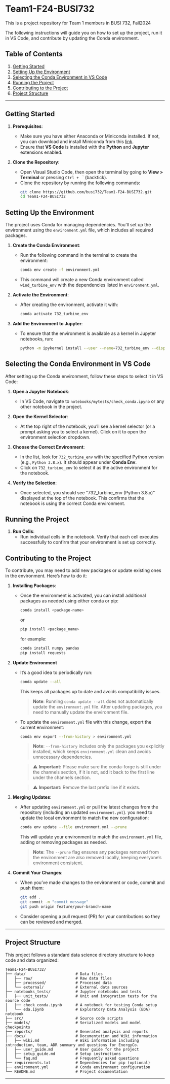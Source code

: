 # Team1-F24-BUSI732
This is a project repository for Team 1 members in BUSI 732, Fall2024

The following instructions will guide you on how to set up the project, run it in VS Code, and contribute by updating the Conda environment.

## Table of Contents
1. [Getting Started](#getting-started)
2. [Setting Up the Environment](#setting-up-the-environment)
3. [Selecting the Conda Environment in VS Code](#selecting-the-conda-environment-in-vs-code)
4. [Running the Project](#running-the-project)
5. [Contributing to the Project](#contributing-to-the-project)
7. [Project Structure](#project-structure)
---

## Getting Started

1. **Prerequisites**:
   - Make sure you have either Anaconda or Miniconda installed. If not, you can download and install Miniconda from this [link](https://docs.anaconda.com/miniconda/).
   - Ensure that **VS Code** is installed with the **Python** and **Jupyter** extensions enabled.  

2. **Clone the Repository**:
   - Open Visual Studio Code, then open the terminal by going to **View > Terminal** or pressing `Ctrl + ` ` (backtick).
   - Clone the repository by running the following commands:
     ```bash
     git clone https://github.com/busi732/Team1-F24-BUSI732.git
     cd Team1-F24-BUSI732
     ```

## Setting Up the Environment

The project uses Conda for managing dependencies. You’ll set up the environment using the `environment.yml` file, which includes all required packages.

1. **Create the Conda Environment**:
   - Run the following command in the terminal to create the environment:
     ```bash
     conda env create -f environment.yml
     ```
   - This command will create a new Conda environment called `wind_turbine_env` with the dependencies listed in `environment.yml`.

2. **Activate the Environment**:
   - After creating the environment, activate it with:
     ```bash
     conda activate 732_turbine_env
     ```

3. **Add the Environment to Jupyter**:
   - To ensure that the environment is available as a kernel in Jupyter notebooks, run:
     ```bash
     python -m ipykernel install --user --name=732_turbine_env --display-name "Python (732_turbine_env)"
     ```

## Selecting the Conda Environment in VS Code

After setting up the Conda environment, follow these steps to select it in VS Code:

1. **Open a Jupyter Notebook**:
   - In VS Code, navigate to `notebooks/mytests/check_conda.ipynb` or any other notebook in the project.

2. **Open the Kernel Selector**:
   - At the top right of the notebook, you’ll see a kernel selector (or a prompt asking you to select a kernel). Click on it to open the environment selection dropdown.

3. **Choose the Correct Environment**:
   - In the list, look for `732_turbine_env` with the specified Python version (e.g., `Python 3.8.x`). It should appear under **Conda Env**.
   - Click on `732_turbine_env` to select it as the active environment for the notebook.

4. **Verify the Selection**:
   - Once selected, you should see "732_turbine_env (Python 3.8.x)" displayed at the top of the notebook. This confirms that the notebook is using the correct Conda environment.

## Running the Project

1. **Run Cells**:
   - Run individual cells in the notebook. Verify that each cell executes successfully to confirm that your environment is set up correctly.

## Contributing to the Project

To contribute, you may need to add new packages or update existing ones in the environment. Here’s how to do it:

1. **Installing Packages**:
   - Once the environment is activated, you can install additional packages as needed using either conda or pip:
     ```bash
     conda install <package-name>
     ```
     or
     ```bash
     pip install <package_name>
     ```
     for example:
     ```bash
     conda install numpy pandas
     pip install requests
     ```
2. **Update Environment**
   - It’s a good idea to periodically run:
     ```bash
     conda update --all
     ```
     This keeps all packages up to date and avoids compatibility issues.
     
     > **Note**: Running `conda update --all` does not automatically update the `environment.yml` file. After updating packages, you need to manually update the environment file.
     
   - To update the `environment.yml` file with this change, export the current environment:
     ```bash
     conda env export --from-history > environment.yml
     ```
     > **Note**: `--from-history` includes only the packages you explicitly installed, which keeps `environment.yml` clean and avoids unnecessary dependencies.

     > ⚠️ **Important:** Please make sure the conda-forge is still under the channels section, if it is not, add it back to the first line under the channels section.
     
     > ⚠️ **Important:** Remove the last prefix line if it exists.

3. **Merging Updates**:
   - After updating `environment.yml` or pull the latest changes from the repository (including an updated `environment.yml`). you need to update the local environment to match the new configuration:
     ```bash
     conda env update --file environment.yml --prune
     ```
     This will update your environment to match the `environment.yml` file, adding or removing packages as needed.
     
     > **Note**: The `--prune` flag ensures any packages removed from the environment are also removed locally, keeping everyone’s environment consistent.

4. **Commit Your Changes**:
   - When you’ve made changes to the environment or code, commit and push them:
     ```bash
     git add .
     git commit -m "commit message"
     git push origin feature/your-branch-name
     ```
   - Consider opening a pull request (PR) for your contributions so they can be reviewed and merged.

---

## Project Structure

This project follows a standard data science directory structure to keep code and data organized:

```plaintext
Team1-F24-BUSI732/
├── data/                      # Data files
│   ├── raw/                   # Raw data files
│   ├── processed/             # Processed data
│   └── external/              # External data sources
├── notebooks_tests/           # Jupyter notebooks and tests
│   ├── unit_tests/            # Unit and integration tests for the source code
│   ├── check_conda.ipynb      # A notebook for testing Conda setup
│   └── eda.ipynb              # Exploratory Data Analysis (EDA) notebook
├── src/                       # Source code scripts
├── models/                    # Serialized models and model checkpoints
├── reports/                   # Generated analysis and reports
├── docs/                      # Documentation and Wiki information
│   ├── wiki.md                # Wiki information including introduction, team, ADR summary and questions for EnergyCo. 
│   ├── user_guide.md          # User guide for the project
│   ├── setup_guide.md         # Setup instructions
│   └── faq.md                 # Frequently asked questions
├── requirements.txt           # Dependencies for pip (optional)
├── environment.yml            # Conda environment configuration
└── README.md                  # Project documentation
```

---

